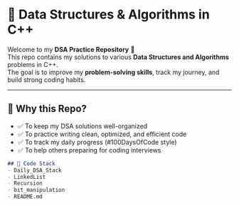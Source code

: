 # 🚀 Data Structures & Algorithms in C++

Welcome to my **DSA Practice Repository** 🎯  
This repo contains my solutions to various **Data Structures and Algorithms** problems in C++.  
The goal is to improve my **problem-solving skills**, track my journey, and build strong coding habits.

---

## 📌 Why this Repo?
- ✅ To keep my DSA solutions well-organized  
- ✅ To practice writing clean, optimized, and efficient code  
- ✅ To track my daily progress (#100DaysOfCode style)  
- ✅ To help others preparing for coding interviews  

```md
## 📘 Code Stack
- Daily_DSA_Stack
- LinkedList
- Recursion
- bit_manipulation
- README.md
